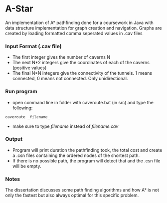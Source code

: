 # A-Star
An implementation of A* pathfinding done for a coursework in Java with data structure implementation for graph creation and navigation.
Graphs are created by loading formatted comma seperated values in .cav files

### Input Format (.cav file) 

- The first integer gives the number of caverns N
- The next N*2 integers give the coordinates of each of the caverns (positive values)
- The final N*N integers give the connectivity of the tunnels. 1 means connected, 0 means not connected. Only unidirectional.

### Run program

- open command line in folder with caveroute.bat (in src) and type the following:
```
caveroute _filename_
```
- make sure to type _filename_ instead of _filename.cav_

### Output

- Program will print duration the pathfinding took, the total cost and create a .csn files containing the ordered nodes of the shortest path. 
- If there is no possible path, the program will detect that and the .csn file will be empty.

### Notes
The dissertation discusses some path finding algorithms and how A* is not only the fastest but also always optimal for this specific problem.
